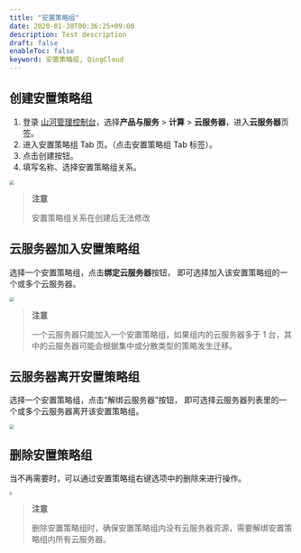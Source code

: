 ```yaml
---
title: "安置策略组"
date: 2020-01-30T00:36:25+09:00
description: Test description
draft: false
enableToc: false
keyword: 安置策略组, QingCloud
---
```



## 创建安置策略组

1. 登录 [山河管理控制台](https://console.shanhe.com/login)，选择**产品与服务** > **计算** > **云服务器**，进入**云服务器**页签。
2. 进入安置策略组 Tab 页。（点击安置策略组 Tab 标签）。
3. 点击创建按钮。
4. 填写名称、选择安置策略组关系。

<img src="../_images/create_instance_group_2.png" style="zoom:50%;" />

>**注意**
>
>安置策略组关系在创建后无法修改

## 云服务器加入安置策略组

选择一个安置策略组，点击**绑定云服务器**按钮， 即可选择加入该安置策略组的一个或多个云服务器。

<img src="../_images/join_instance_group_2.png" style="zoom:50%;" />

>**注意**
>
>一个云服务器只能加入一个安置策略组，如果组内的云服务器多于 1 台，其中的云服务器可能会根据集中或分散类型的策略发生迁移。


## 云服务器离开安置策略组

选择一个安置策略组，点击“解绑云服务器”按钮， 即可选择云服务器列表里的一个或多个云服务器离开该安置策略组。

<img src="../_images/leave_instance_group_2.png" style="zoom:50%;" />

## 删除安置策略组


当不再需要时，可以通过安置策略组右键选项中的删除来进行操作。

<img src="../_images/delete_instance_group_1.png" style="zoom:33%;" />

>**注意**
>
>删除安置策略组时，确保安置策略组内没有云服务器资源，需要解绑安置策略组内所有云服务器。
